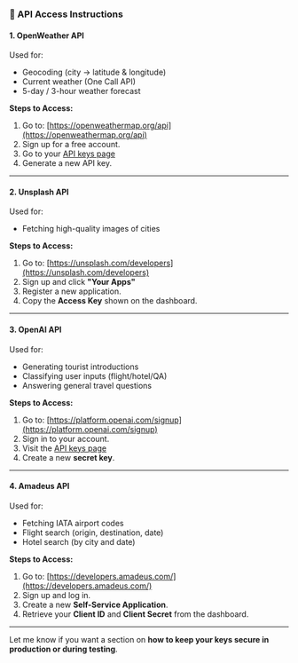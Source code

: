### 🔑 API Access Instructions

#### 1. **OpenWeather API**

Used for:

* Geocoding (city → latitude & longitude)
* Current weather (One Call API)
* 5-day / 3-hour weather forecast

**Steps to Access:**

1. Go to: [https://openweathermap.org/api](https://openweathermap.org/api)
2. Sign up for a free account.
3. Go to your [API keys page](https://home.openweathermap.org/api_keys)
4. Generate a new API key.

---

#### 2. **Unsplash API**

Used for:

* Fetching high-quality images of cities

**Steps to Access:**

1. Go to: [https://unsplash.com/developers](https://unsplash.com/developers)
2. Sign up and click **"Your Apps"**
3. Register a new application.
4. Copy the **Access Key** shown on the dashboard.

---

#### 3. **OpenAI API**

Used for:

* Generating tourist introductions
* Classifying user inputs (flight/hotel/QA)
* Answering general travel questions

**Steps to Access:**

1. Go to: [https://platform.openai.com/signup](https://platform.openai.com/signup)
2. Sign in to your account.
3. Visit the [API keys page](https://platform.openai.com/account/api-keys)
4. Create a new **secret key**.

---

#### 4. **Amadeus API**

Used for:

* Fetching IATA airport codes
* Flight search (origin, destination, date)
* Hotel search (by city and date)

**Steps to Access:**

1. Go to: [https://developers.amadeus.com/](https://developers.amadeus.com/)
2. Sign up and log in.
3. Create a new **Self-Service Application**.
4. Retrieve your **Client ID** and **Client Secret** from the dashboard.

---

Let me know if you want a section on **how to keep your keys secure in production or during testing**.
